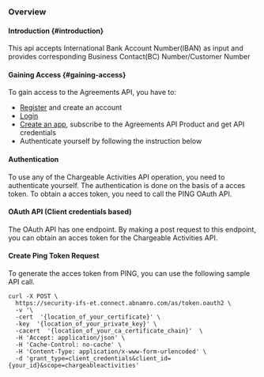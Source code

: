 ### Overview

#### Introduction {#introduction}
This api accepts International Bank Account Number(IBAN) as input and provides corresponding Business Contact(BC) Number/Customer Number

#### Gaining Access {#gaining-access}
To gain access to the Agreements API, you have to:

- [Register](/user/register) and create an account
- [Login](/user/login)
- [Create an app](/user/me/apps), subscribe to the Agreements API Product and get API credentials
- Authenticate yourself by following the instruction below

#### Authentication
To use any of the Chargeable Activities API operation, you need to authenticate yourself. The authentication is done on the basis of a acces token. To obtain a acces token, you need to call the PING OAuth API.

#### OAuth API (Client credentials based)
The OAuth API has one endpoint. By making a post request to this endpoint, you can obtain an acces token for the Chargeable Activities API.

#### Create Ping Token Request
To generate the acces token from PING, you can use the following sample API call.
```
curl -X POST \
  https://security-ifs-et.connect.abnamro.com/as/token.oauth2 \
  -v '\
  -cert  '{location_of_your_certificate}' \
  -key  '{location_of_your_private_key}' \
  -cacert  '{location_of_your_ca_certificate_chain}'  \
  -H 'Accept: application/json' \
  -H 'Cache-Control: no-cache' \
  -H 'Content-Type: application/x-www-form-urlencoded' \
  -d 'grant_type=client_credentials&client_id={your_id}&scope=chargeableactivities'
```